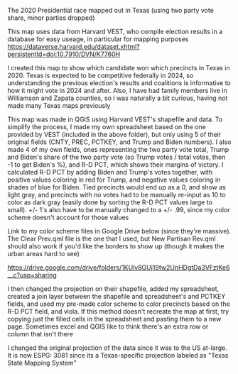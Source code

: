 The 2020 Presidential race mapped out in Texas (using two party vote share, minor parties dropped)

This map uses data from Harvard VEST, who compile election results in a database for easy useage, in particular for mapping purposes
https://dataverse.harvard.edu/dataset.xhtml?persistentId=doi:10.7910/DVN/K7760H

I created this map to show which candidate won which precincts in Texas in 2020. Texas is expected to be competitive federally in 2024, so understanding the previous election's results and coalitions is informative to how it might vote in 2024 and after. Also, I have had family members live in Williamson and Zapata counties, so I was naturally a bit curious, having not made many Texas maps previously

This map was made in QGIS using Harvard VEST's shapefile and data. To simplify the process, I made my own spreadsheet based on the one provided by VEST (included in the above folder), but only using 5 of their original fields (CNTY, PREC, PCTKEY, and Trump and Biden numbers). I also made 4 of my own fields, ones representing the two party vote total, Trump and Biden's share of the two party vote (so Trump votes / total votes, then -1 to get Biden's %), and R-D PCT, which shows their margins of victory. I calculated R-D PCT by adding Biden and Trump's votes together, with positive values coloring in red for Trump, and negative values coloring in shades of blue for Biden. Tied precincts would end up as a 0, and show as light gray, and precincts with no votes had to be manually re-input as 10 to color as dark gray (easily done by sorting the R-D PCT values large to small). +/- 1's also have to be manually changed to a +/- .99, since my color scheme doesn't account for those values

Link to my color scheme files in Google Drive below (since they're massive). The Clear Prev.qml file is the one that I used, but New Partisan Rev.qml should also work if you'd like the borders to show up (though it makes the urban areas hard to see)

https://drive.google.com/drive/folders/1KUlv8GUj19tw2UnHDgtDa3VFztKe6__c?usp=sharing

I then changed the projection on their shapefile, added my spreadsheet, created a join layer between the shapefile and spreadsheet's and PCTKEY fields, and used my pre-made color scheme to color precincts based on the R-D PCT field, and viola. If this method doesn't recreate the map at first, try copying just the filled cells in the spreadsheet and pasting them to a new page. Sometimes excel and QGIS like to think there's an extra row or column that isn't there

I changed the original projection of the data since it was to the US at-large. It is now ESPG: 3081 since its a Texas-specific projection labeled as "Texas State Mapping System"
